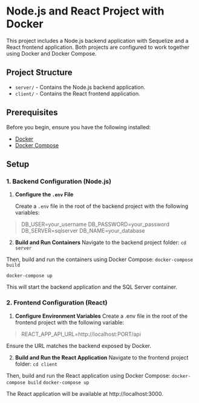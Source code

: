 # Node.js and React Project with Docker

This project includes a Node.js backend application with Sequelize and a React frontend application. Both projects are configured to work together using Docker and Docker Compose.

## Project Structure

- `server/` - Contains the Node.js backend application.
- `client/` - Contains the React frontend application.

## Prerequisites

Before you begin, ensure you have the following installed:

- [Docker](https://docs.docker.com/get-docker/)
- [Docker Compose](https://docs.docker.com/compose/install/)

## Setup

### 1. Backend Configuration (Node.js)

1. **Configure the `.env` File**

   Create a `.env` file in the root of the backend project with the following variables:
  
> DB_USER=your_username
> DB_PASSWORD=your_password
> DB_SERVER=sqlserver
> DB_NAME=your_database

2. **Build and Run Containers**
Navigate to the backend project folder:
`cd server`

Then, build and run the containers using Docker Compose:
`docker-compose build`

`docker-compose up`

This will start the backend application and the SQL Server container.

### 2. Frontend Configuration (React)
1. **Configure Environment Variables**
Create a .env file in the root of the frontend project with the following variable:

> REACT_APP_API_URL=http://localhost:PORT/api

Ensure the URL matches the backend exposed by Docker.

2. **Build and Run the React Application**
Navigate to the frontend project folder:
`cd client`

Then, build and run the React application using Docker Compose:
`docker-compose build`
`docker-compose up`

The React application will be available at http://localhost:3000.
